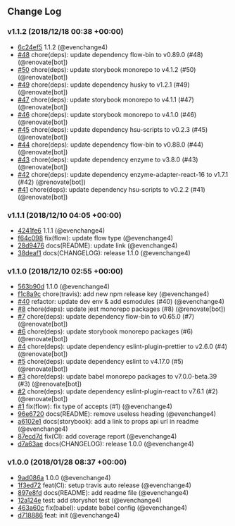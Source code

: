 ## Change Log

### v1.1.2 (2018/12/18 00:38 +00:00)

- [6c24ef5](https://github.com/evenchange4/react-dnd-dropzone/commit/6c24ef561e917672ae96187e059680469aba9a65) 1.1.2 (@evenchange4)
- [#48](https://github.com/evenchange4/react-dnd-dropzone/pull/48) chore(deps): update dependency flow-bin to v0.89.0 (#48) (@renovate[bot])
- [#50](https://github.com/evenchange4/react-dnd-dropzone/pull/50) chore(deps): update storybook monorepo to v4.1.2 (#50) (@renovate[bot])
- [#49](https://github.com/evenchange4/react-dnd-dropzone/pull/49) chore(deps): update dependency husky to v1.2.1 (#49) (@renovate[bot])
- [#47](https://github.com/evenchange4/react-dnd-dropzone/pull/47) chore(deps): update storybook monorepo to v4.1.1 (#47) (@renovate[bot])
- [#46](https://github.com/evenchange4/react-dnd-dropzone/pull/46) chore(deps): update storybook monorepo to v4.1.0 (#46) (@renovate[bot])
- [#45](https://github.com/evenchange4/react-dnd-dropzone/pull/45) chore(deps): update dependency hsu-scripts to v0.2.3 (#45) (@renovate[bot])
- [#44](https://github.com/evenchange4/react-dnd-dropzone/pull/44) chore(deps): update dependency flow-bin to v0.88.0 (#44) (@renovate[bot])
- [#43](https://github.com/evenchange4/react-dnd-dropzone/pull/43) chore(deps): update dependency enzyme to v3.8.0 (#43) (@renovate[bot])
- [#42](https://github.com/evenchange4/react-dnd-dropzone/pull/42) chore(deps): update dependency enzyme-adapter-react-16 to v1.7.1 (#42) (@renovate[bot])
- [#41](https://github.com/evenchange4/react-dnd-dropzone/pull/41) chore(deps): update dependency hsu-scripts to v0.2.2 (#41) (@renovate[bot])

### v1.1.1 (2018/12/10 04:05 +00:00)

- [4241fe6](https://github.com/evenchange4/react-dnd-dropzone/commit/4241fe65c0eb74eccbfc799a5c762d3aef6d0459) 1.1.1 (@evenchange4)
- [f64c098](https://github.com/evenchange4/react-dnd-dropzone/commit/f64c098a9f05e11c380f6276b63fb6f5d3e30321) fix(flow): update flow type (@evenchange4)
- [28d9476](https://github.com/evenchange4/react-dnd-dropzone/commit/28d9476c926a6c9d42fa3f4dca03bce0f3ba1753) docs(README): update link (@evenchange4)
- [38deaf1](https://github.com/evenchange4/react-dnd-dropzone/commit/38deaf16ab3f2193b46f2fb40eea07a750963ab4) docs(CHANGELOG): release 1.1.0 (@evenchange4)

### v1.1.0 (2018/12/10 02:55 +00:00)

- [563b90d](https://github.com/evenchange4/react-dnd-dropzone/commit/563b90dbe50f89ece82706bc89a5f3bafaebfb2f) 1.1.0 (@evenchange4)
- [f1c8a9c](https://github.com/evenchange4/react-dnd-dropzone/commit/f1c8a9c24326dfc82dd2535a5696d55071d25862) chore(travis): add new npm release key (@evenchange4)
- [#40](https://github.com/evenchange4/react-dnd-dropzone/pull/40) refactor: update dev env & add esmodules (#40) (@evenchange4)
- [#8](https://github.com/evenchange4/react-dnd-dropzone/pull/8) chore(deps): update jest monorepo packages (#8) (@renovate[bot])
- [#7](https://github.com/evenchange4/react-dnd-dropzone/pull/7) chore(deps): update dependency flow-bin to v0.65.0 (#7) (@renovate[bot])
- [#6](https://github.com/evenchange4/react-dnd-dropzone/pull/6) chore(deps): update storybook monorepo packages (#6) (@renovate[bot])
- [#4](https://github.com/evenchange4/react-dnd-dropzone/pull/4) chore(deps): update dependency eslint-plugin-prettier to v2.6.0 (#4) (@renovate[bot])
- [#5](https://github.com/evenchange4/react-dnd-dropzone/pull/5) chore(deps): update dependency eslint to v4.17.0 (#5) (@renovate[bot])
- [#3](https://github.com/evenchange4/react-dnd-dropzone/pull/3) chore(deps): update babel monorepo packages to v7.0.0-beta.39 (#3) (@renovate[bot])
- [#2](https://github.com/evenchange4/react-dnd-dropzone/pull/2) chore(deps): update dependency eslint-plugin-react to v7.6.1 (#2) (@renovate[bot])
- [#1](https://github.com/evenchange4/react-dnd-dropzone/pull/1) fix(flow): fix type of accepts (#1) (@evenchange4)
- [96e6720](https://github.com/evenchange4/react-dnd-dropzone/commit/96e6720bdd7f02508370f2db284ed06be3160a58) docs(README): remove useless heading (@evenchange4)
- [a6102e1](https://github.com/evenchange4/react-dnd-dropzone/commit/a6102e1b3d8581fafa1057040fe6b895d94c6b67) docs(storybook): add a link to props api url in readme (@evenchange4)
- [87ecd7d](https://github.com/evenchange4/react-dnd-dropzone/commit/87ecd7d235f6522bf1fec35e3e9d0ebf17f27e41) fix(CI): add coverage report (@evenchange4)
- [d7a63ae](https://github.com/evenchange4/react-dnd-dropzone/commit/d7a63aefc19aacb0b423c5b788dce679089e6d93) docs(CHANGELOG): release 1.0.0 (@evenchange4)

### v1.0.0 (2018/01/28 08:37 +00:00)

- [9ad086a](https://github.com/evenchange4/react-dnd-dropzone/commit/9ad086a2c9d851d0a85fd717df58b90ede36bb19) 1.0.0 (@evenchange4)
- [1f3ed72](https://github.com/evenchange4/react-dnd-dropzone/commit/1f3ed72dfc4b03ed35c55c67e15887581a7afd9a) feat(CI): setup travis auto release (@evenchange4)
- [897e8fd](https://github.com/evenchange4/react-dnd-dropzone/commit/897e8fdf5f1a5c690fe33615b80ebb74e37553d7) docs(README): add readme file (@evenchange4)
- [12a124e](https://github.com/evenchange4/react-dnd-dropzone/commit/12a124e97a6e523e8edb3a84b469b60ebcb3749e) test: add storyshot test (@evenchange4)
- [463a60c](https://github.com/evenchange4/react-dnd-dropzone/commit/463a60cb9d989ec9623d96b4ef7e99a58fd7631b) fix(babel): update babel config (@evenchange4)
- [d718886](https://github.com/evenchange4/react-dnd-dropzone/commit/d718886f811b6d58f184241786175cb434118b72) feat: init (@evenchange4)
